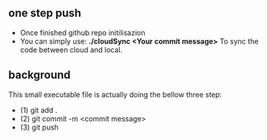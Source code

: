 ## one step push
- Once finished github repo initilisazion
- You can simply use:
  **./cloudSync \<Your commit message\>**
To sync the code between cloud and local.

## background
This small executable file is actually doing the bellow three step:
- (1) git add .
- (2) git commit -m \<commit message\>
- (3) git push
